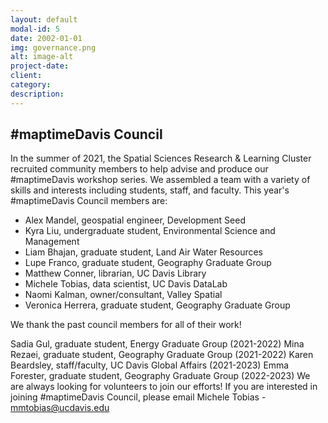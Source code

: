 ```yaml
---
layout: default
modal-id: 5
date: 2002-01-01
img: governance.png
alt: image-alt
project-date: 
client: 
category: 
description: 
---
```

<h2>#maptimeDavis Council</h2>

<p>In the summer of 2021, the Spatial Sciences Research & Learning Cluster recruited community members to help advise and produce our #maptimeDavis workshop series.  We assembled a team with a variety of skills and interests including students, staff, and faculty. This year's #maptimeDavis Council members are:

<ul>
<li>Alex Mandel, geospatial engineer, Development Seed</li>
<li>Kyra Liu, undergraduate student, Environmental Science and Management</li>
<li>Liam Bhajan, graduate student, Land Air Water Resources</li>
<li>Lupe Franco, graduate student, Geography Graduate Group</li>
<li>Matthew Conner, librarian, UC Davis Library</li>
<li>Michele Tobias, data scientist, UC Davis DataLab</li>
<li>Naomi Kalman, owner/consultant, Valley Spatial</li>
<li>Veronica Herrera, graduate student, Geography Graduate Group</li>
</ul>

We thank the past council members for all of their work!

Sadia Gul, graduate student, Energy Graduate Group (2021-2022)
Mina Rezaei, graduate student, Geography Graduate Group (2021-2022)
Karen Beardsley, staff/faculty, UC Davis Global Affairs (2021-2023)
Emma Forester, graduate student, Geography Graduate Group (2022-2023)
We are always looking for volunteers to join our efforts! If you are interested in joining #maptimeDavis Council, please email Michele Tobias - mmtobias@ucdavis.edu

 


